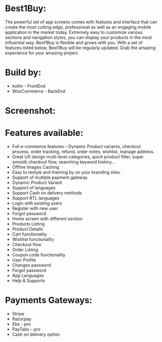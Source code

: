 # Best1Buy:
The powerful set of app screens comes with features and interface that can create the most cutting edge, professional as well as an engaging mobile application in the market today. Extremely easy to customize various sections and navigation styles, you can display your products in the most influential way. Best1Buy is flexible and grows with you. With a set of features listed below, Best1Buy will be regularly updated. Grab the amazing experience for your amazing project.

# Build by:
 - kotlin - FrontEnd
 - WooCommerce - BackEnd

# Screenshot:

# Features available:
- Full e-commerce features – Dynamic Product variants, checkout process, order tracking, refund, order notes, wishlist, manage address.
- Great UX design multi-level categories, quick product filter, super smooth checkout flow, searching keyword history…
- Offline Images Caching
- Easy to restyle and theming by on your branding sites.
- Support of multiple payment gateway
- Dynamic Product Variant
- Support of languages
- Support Cash on delivery methods
- Support RTL languages
- Login with existing users
- Register with new user
- Forgot password
- Home screen with different section
- Products Listing
- Product Details
- Cart functionality
- Wishlist functionality
- Checkout flow
- Order Listing
- Coupon code functionality
- User Profile
- Changes password
- Forgot password
- App Languages
- Help & Supports

# Payments Gateways:
- Stripe
- Razorpay
- Ebs - pro
- PayTabs - pro
- Cash on delivery option
